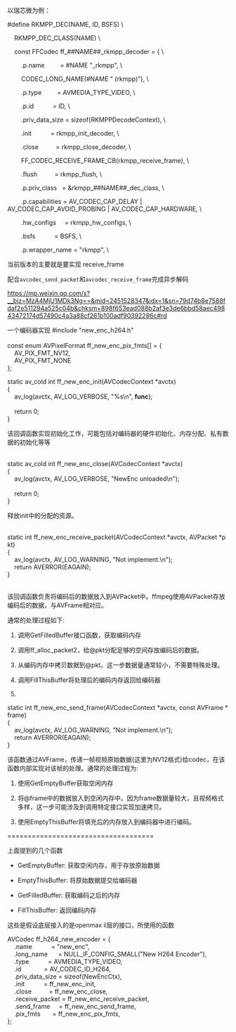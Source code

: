 



以瑞芯微为例：

#define RKMPP_DEC(NAME, ID, BSFS) \

    RKMPP_DEC_CLASS(NAME) \

    const FFCodec ff_##NAME##_rkmpp_decoder = { \

        .p.name         = #NAME "_rkmpp", \

        CODEC_LONG_NAME(#NAME " (rkmpp)"), \

        .p.type         = AVMEDIA_TYPE_VIDEO, \

        .p.id           = ID, \

        .priv_data_size = sizeof(RKMPPDecodeContext), \

        .init           = rkmpp_init_decoder, \

        .close          = rkmpp_close_decoder, \

        FF_CODEC_RECEIVE_FRAME_CB(rkmpp_receive_frame), \

        .flush          = rkmpp_flush, \

        .p.priv_class   = &rkmpp_##NAME##_dec_class, \

        .p.capabilities = AV_CODEC_CAP_DELAY | AV_CODEC_CAP_AVOID_PROBING | AV_CODEC_CAP_HARDWARE, \

        .hw_configs     = rkmpp_hw_configs, \

        .bsfs           = BSFS, \

        .p.wrapper_name = "rkmpp", \

当前版本的主要就是要实现 receive_frame

配合`avcodec_send_packet`和`avcodec_receive_frame`完成异步解码

https://mp.weixin.qq.com/s?__biz=MzA4MjU1MDk3Ng==&mid=2451528347&idx=1&sn=79d74b8e7588fdaf2e511294a525c04b&chksm=898f653ead088b2af3e3de6bbd58aec49843472174d57490c4a3a88cf261b100adf90392286c#rd









一个编码器实现
#include "new_enc_h264.h"  
   
const enum AVPixelFormat ff_new_enc_pix_fmts[] = {  
    AV_PIX_FMT_NV12,  
    AV_PIX_FMT_NONE  
};  

static av_cold int ff_new_enc_init(AVCodecContext *avctx)  
{  
    av_log(avctx, AV_LOG_VERBOSE, "%s\n", __func__);  
   
    return 0;  
}  


该回调函数实现初始化工作，可能包括对编码器的硬件初始化、内存分配、私有数据的初始化等等



   
static av_cold int ff_new_enc_close(AVCodecContext *avctx)  
{  
    av_log(avctx, AV_LOG_VERBOSE, "NewEnc unloaded\n");  
   
    return 0;  
}  


释放init中的分配的资源。



   
static int ff_new_enc_receive_packet(AVCodecContext *avctx, AVPacket *pkt)  
{  
    av_log(avctx, AV_LOG_WARNING, "Not implement.\n");  
    return AVERROR(EAGAIN);  
}  
   


该回调函数负责将编码后的数据放入到AVPacket中。ffmpeg使用AVPacket存放编码后的数据，与AVFrame相对应。

通常的处理过程如下:

1. 调用GetFilledBuffer接口函数，获取编码内存

2. 调用ff_alloc_packet2，给@pkt分配足够的空间存放编码后的数据。

3. 从编码内存中拷贝数据到@pkt。这一步数据量通常较小，不需要特殊处理。

4. 调用FillThisBuffer将处理后的编码内存返回给编码器

5. 



static int ff_new_enc_send_frame(AVCodecContext *avctx, const AVFrame *frame)  
{  
    av_log(avctx, AV_LOG_WARNING, "Not implement.\n");  
    return AVERROR(EAGAIN);  
}  

该函数通过AVFrame，传递一帧视频原始数据(这里为NV12格式)给codec，在该函数内部实现对该帧的处理。通常的处理过程为:

1. 使用GetEmptyBuffer获取空闲内存

2. 将@frame中的数据放入到空闲内存中。因为frame数据量较大，且视频格式多样，这一步可能涉及到调用特定接口实现加速拷贝。

3. 使用EmptyThisBuffer将填充后的内存放入到编码器中进行编码。

====================================

上面提到的几个函数

- GetEmptyBuffer: 获取空闲内存，用于存放原始数据

- EmptyThisBuffer: 将原始数据提交给编码器

- GetFilledBuffer: 获取编码之后的内存

- FillThisBuffer: 返回编码内存

这些是假设底层接入的是openmax il层的接口，所使用的函数







AVCodec ff_h264_new_encoder = {  
    .name           = "new_enc",  
    .long_name      = NULL_IF_CONFIG_SMALL("New H264 Encoder"),  
    .type           = AVMEDIA_TYPE_VIDEO,  
    .id             = AV_CODEC_ID_H264,  
    .priv_data_size = sizeof(NewEncCtx),  
    .init           = ff_new_enc_init,  
    .close          = ff_new_enc_close,  
    .receive_packet = ff_new_enc_receive_packet,  
    .send_frame     = ff_new_enc_send_frame,  
    .pix_fmts       = ff_new_enc_pix_fmts,  
};

